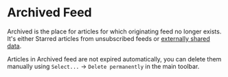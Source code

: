 # Archived Feed

Archived is the place for articles for which originating feed no longer exists.
It's either Starred articles from unsubscribed feeds or [externally shared
data](ShareAnything.md).

Articles in Archived feed are not expired automatically, you can delete them
manually using `Select...` &rarr; `Delete permanently` in the main toolbar.
